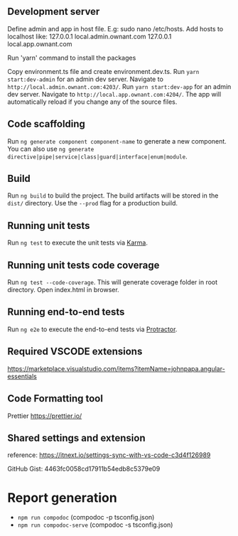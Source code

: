 ## Development server

Define admin and app in host file. E.g: sudo nano /etc/hosts. Add hosts to localhost like:
127.0.0.1 local.admin.ownant.com
127.0.0.1 local.app.ownant.com

Run 'yarn' command to install the packages

Copy environment.ts file and create environment.dev.ts.
Run `yarn start:dev-admin` for an admin dev server. Navigate to `http://local.admin.ownant.com:4203/`.
Run `yarn start:dev-app` for an admin dev server. Navigate to `http://local.app.ownant.com:4204/`.
The app will automatically reload if you change any of the source files.

## Code scaffolding

Run `ng generate component component-name` to generate a new component. You can also use `ng generate directive|pipe|service|class|guard|interface|enum|module`.

## Build

Run `ng build` to build the project. The build artifacts will be stored in the `dist/` directory. Use the `--prod` flag for a production build.

## Running unit tests

Run `ng test` to execute the unit tests via [Karma](https://karma-runner.github.io).

## Running unit tests code coverage

Run `ng test --code-coverage`. This will generate coverage folder in root directory.
Open index.html in browser.

## Running end-to-end tests

Run `ng e2e` to execute the end-to-end tests via [Protractor](http://www.protractortest.org/).

## Required VSCODE extensions

https://marketplace.visualstudio.com/items?itemName=johnpapa.angular-essentials

## Code Formatting tool

Prettier https://prettier.io/

## Shared settings and extension

reference: https://itnext.io/settings-sync-with-vs-code-c3d4f126989

GitHub Gist: 4463fc0058cd17911b54edb8c5379e09

# Report generation

- `npm run compodoc` (compodoc -p tsconfig.json)
- `npm run compodoc-serve` (compodoc -s tsconfig.json)
